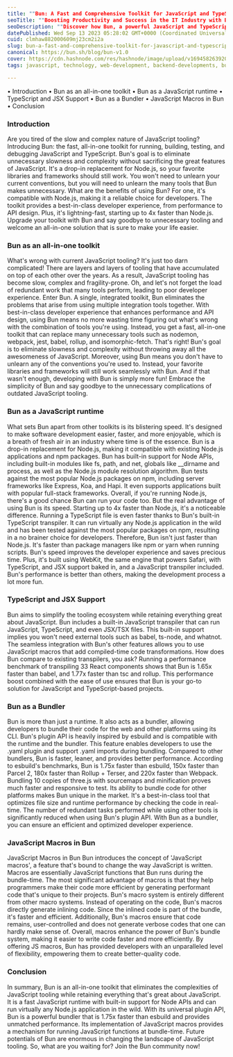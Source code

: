 ```yaml
---
title: ""Bun: A Fast and Comprehensive Toolkit for JavaScript and TypeScript in the IT Industry""
seoTitle: ""Boosting Productivity and Success in the IT Industry with Bun: Your F"
seoDescription: ""Discover how Bun, a powerful JavaScript and TypeScript toolkit, can revolutionize your workflow in the IT industry."
datePublished: Wed Sep 13 2023 05:28:02 GMT+0000 (Coordinated Universal Time)
cuid: clmhaw882000609mj23cm2i2a
slug: bun-a-fast-and-comprehensive-toolkit-for-javascript-and-typescript-in-the-it-industry
canonical: https://bun.sh/blog/bun-v1.0
cover: https://cdn.hashnode.com/res/hashnode/image/upload/v1694582639200/0cbe5f99-85ef-416a-a247-afdb6fabb572.webp
tags: javascript, technology, web-development, backend-developments, bun

---
```


• Introduction • Bun as an all-in-one toolkit • Bun as a JavaScript runtime • TypeScript and JSX Support • Bun as a Bundler • JavaScript Macros in Bun • Conclusion

### Introduction

Are you tired of the slow and complex nature of JavaScript tooling? Introducing Bun: the fast, all-in-one toolkit for running, building, testing, and debugging JavaScript and TypeScript. Bun's goal is to eliminate unnecessary slowness and complexity without sacrificing the great features of JavaScript. It's a drop-in replacement for Node.js, so your favorite libraries and frameworks should still work. You won't need to unlearn your current conventions, but you will need to unlearn the many tools that Bun makes unnecessary. What are the benefits of using Bun? For one, it's compatible with Node.js, making it a reliable choice for developers. The toolkit provides a best-in-class developer experience, from performance to API design. Plus, it's lightning-fast, starting up to 4x faster than Node.js. Upgrade your toolkit with Bun and say goodbye to unnecessary tooling and welcome an all-in-one solution that is sure to make your life easier.

### Bun as an all-in-one toolkit

What's wrong with current JavaScript tooling? It's just too darn complicated! There are layers and layers of tooling that have accumulated on top of each other over the years. As a result, JavaScript tooling has become slow, complex and fragility-prone. Oh, and let's not forget the load of redundant work that many tools perform, leading to poor developer experience. Enter Bun. A single, integrated toolkit, Bun eliminates the problems that arise from using multiple integration tools together. With best-in-class developer experience that enhances performance and API design, using Bun means no more wasting time figuring out what's wrong with the combination of tools you're using. Instead, you get a fast, all-in-one toolkit that can replace many unnecessary tools such as nodemon, webpack, jest, babel, rollup, and isomorphic-fetch. That's right! Bun's goal is to eliminate slowness and complexity without throwing away all the awesomeness of JavaScript. Moreover, using Bun means you don't have to unlearn any of the conventions you're used to. Instead, your favorite libraries and frameworks will still work seamlessly with Bun. And if that wasn't enough, developing with Bun is simply more fun! Embrace the simplicity of Bun and say goodbye to the unnecessary complications of outdated JavaScript tooling.

### Bun as a JavaScript runtime

What sets Bun apart from other toolkits is its blistering speed. It's designed to make software development easier, faster, and more enjoyable, which is a breath of fresh air in an industry where time is of the essence. Bun is a drop-in replacement for Node.js, making it compatible with existing Node.js applications and npm packages. Bun has built-in support for Node APIs, including built-in modules like fs, path, and net, globals like \_\_dirname and process, as well as the Node.js module resolution algorithm. Bun tests against the most popular Node.js packages on npm, including server frameworks like Express, Koa, and Hapi. It even supports applications built with popular full-stack frameworks. Overall, if you're running Node.js, there's a good chance Bun can run your code too. But the real advantage of using Bun is its speed. Starting up to 4x faster than Node.js, it's a noticeable difference. Running a TypeScript file is even faster thanks to Bun's built-in TypeScript transpiler. It can run virtually any Node.js application in the wild and has been tested against the most popular packages on npm, resulting in a no brainer choice for developers. Therefore, Bun isn't just faster than Node.js. It's faster than package managers like npm or yarn when running scripts. Bun's speed improves the developer experience and saves precious time. Plus, it's built using WebKit, the same engine that powers Safari, with TypeScript, and JSX support baked in, and a JavaScript transpiler included. Bun's performance is better than others, making the development process a lot more fun.

### TypeScript and JSX Support

Bun aims to simplify the tooling ecosystem while retaining everything great about JavaScript. Bun includes a built-in JavaScript transpiler that can run JavaScript, TypeScript, and even JSX/TSX files. This built-in support implies you won't need external tools such as babel, ts-node, and whatnot. The seamless integration with Bun's other features allows you to use JavaScript macros that add compiled-time code transformations. How does Bun compare to existing transpilers, you ask? Running a performance benchmark of transpiling 33 React components shows that Bun is 1.65x faster than babel, and 1.77x faster than tsc and rollup. This performance boost combined with the ease of use ensures that Bun is your go-to solution for JavaScript and TypeScript-based projects.

### Bun as a Bundler

Bun is more than just a runtime. It also acts as a bundler, allowing developers to bundle their code for the web and other platforms using its CLI. Bun's plugin API is heavily inspired by esbuild and is compatible with the runtime and the bundler. This feature enables developers to use the .yaml plugin and support .yaml imports during bundling. Compared to other bundlers, Bun is faster, leaner, and provides better performance. According to esbuild's benchmarks, Bun is 1.75x faster than esbuild, 150x faster than Parcel 2, 180x faster than Rollup + Terser, and 220x faster than Webpack. Bundling 10 copies of three.js with sourcemaps and minification proves much faster and responsive to test. Its ability to bundle code for other platforms makes Bun unique in the market. It's a best-in-class tool that optimizes file size and runtime performance by checking the code in real-time. The number of redundant tasks performed while using other tools is significantly reduced when using Bun's plugin API. With Bun as a bundler, you can ensure an efficient and optimized developer experience.

### JavaScript Macros in Bun

JavaScript Macros in Bun Bun introduces the concept of 'JavaScript macros', a feature that's bound to change the way JavaScript is written. Macros are essentially JavaScript functions that Bun runs during the bundle-time. The most significant advantage of macros is that they help programmers make their code more efficient by generating performant code that's unique to their projects. Bun's macro system is entirely different from other macro systems. Instead of operating on the code, Bun's macros directly generate inlining code. Since the inlined code is part of the bundle, it's faster and efficient. Additionally, Bun's macros ensure that code remains, user-controlled and does not generate verbose codes that one can hardly make sense of. Overall, macros enhance the power of Bun's bundle system, making it easier to write code faster and more efficiently. By offering JS macros, Bun has provided developers with an unparalleled level of flexibility, empowering them to create better-quality code.

### Conclusion

In summary, Bun is an all-in-one toolkit that eliminates the complexities of JavaScript tooling while retaining everything that's great about JavaScript. It is a fast JavaScript runtime with built-in support for Node APIs and can run virtually any Node.js application in the wild. With its universal plugin API, Bun is a powerful bundler that is 1.75x faster than esbuild and provides unmatched performance. Its implementation of JavaScript macros provides a mechanism for running JavaScript functions at bundle-time. Future potentials of Bun are enormous in changing the landscape of JavaScript tooling. So, what are you waiting for? Join the Bun community now!
